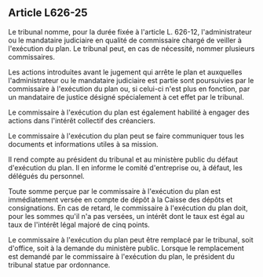 Article L626-25
----
Le tribunal nomme, pour la durée fixée à l'article L. 626-12, l'administrateur
ou le mandataire judiciaire en qualité de commissaire chargé de veiller à
l'exécution du plan. Le tribunal peut, en cas de nécessité, nommer plusieurs
commissaires.

Les actions introduites avant le jugement qui arrête le plan et auxquelles
l'administrateur ou le mandataire judiciaire est partie sont poursuivies par le
commissaire à l'exécution du plan ou, si celui-ci n'est plus en fonction, par un
mandataire de justice désigné spécialement à cet effet par le tribunal.

Le commissaire à l'exécution du plan est également habilité à engager des
actions dans l'intérêt collectif des créanciers.

Le commissaire à l'exécution du plan peut se faire communiquer tous les
documents et informations utiles à sa mission.

Il rend compte au président du tribunal et au ministère public du défaut
d'exécution du plan. Il en informe le comité d'entreprise ou, à défaut, les
délégués du personnel.

Toute somme perçue par le commissaire à l'exécution du plan est immédiatement
versée en compte de dépôt à la Caisse des dépôts et consignations. En cas de
retard, le commissaire à l'exécution du plan doit, pour les sommes qu'il n'a pas
versées, un intérêt dont le taux est égal au taux de l'intérêt légal majoré de
cinq points.

Le commissaire à l'exécution du plan peut être remplacé par le tribunal, soit
d'office, soit à la demande du ministère public. Lorsque le remplacement est
demandé par le commissaire à l'exécution du plan, le président du tribunal
statue par ordonnance.
